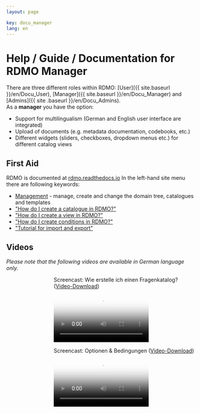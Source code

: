 ```yaml
---
layout: page

key: docu_manager
lang: en
---
```


# Help / Guide / Documentation for RDMO Manager

There are three different roles within RDMO: [User]({{ site.baseurl }}/en/Docu_User), [Manager]({{ site.baseurl }}/en/Docu_Manager) and [Admins]({{ site .baseurl }}/en/Docu_Admins).<br/>
As a <b>manager</b> you have the option:

* Support for multilingualism (German and English user interface are integrated)
* Upload of documents (e.g. metadata documentation, codebooks, etc.)
* Different widgets (sliders, checkboxes, dropdown menus etc.) for different catalog views

## First Aid

RDMO is documented at [rdmo.readthedocs.io](http://rdmo.readthedocs.io/en/latest) In the left-hand site menu there are following keywords:

* [Management](http://rdmo.readthedocs.io/en/latest/management/index.html) - manage, create and change the domain tree, catalogues and templates
* ["How do I create a catalogue in RDMO?"](http://www.forschungsdaten.org/index.php/Katalog_erstellen)
* ["How do I create a view in RDMO?"](http://www.forschungsdaten.org/index.php/Ansicht_erstellen)
* ["How do I create conditions in RDMO?"](http://www.forschungsdaten.org/index.php/Bedingung_erstellen)
* ["Tutorial for import and export"](http://www.forschungsdaten.org/index.php/Import_Export)


## Videos

*Please note that the following videos are available in German language only.*
<br>
<p style="margin-left:25%;">Screencast: Wie erstelle ich einen Fragenkatalog? (<a href="{{ site.baseurl }}/img/promo/videos/erstellen_22-01-2019.mp4">Video-Download</a>)</p>
<video poster="{{ site.baseurl}}/img/promo/videos/erstellen_frame.jpg" controls="controls" style="width: 50%; margin-left:25%;">
<source src="{{ site.baseurl}}/img/promo/videos/erstellen_22-01-2019.mp4">Your browser does not support the video tag.</video>

<br>
<p style="margin-left:25%;">Screencast: Optionen & Bedingungen (<a href="{{ site.baseurl }}/img/promo/videos/optionen.mp4">Video-Download</a>)</p>
<video poster="{{ site.baseurl}}/img/promo/videos/optionen_frame.jpg" controls="controls" style="width: 50%; margin-left:25%;">
<source src="{{ site.baseurl}}/img/promo/videos/optionen.mp4">Your browser does not support the video tag.</video>
